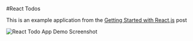 #React Todos

This is an example application from the
[Getting Started with React.js](http://codoki.com/2016/01/20/getting-started-react-js) post

![React Todo App Demo Screenshot](https://raw.githubusercontent.com/codoki/codoki.github.io/master/public/img/tuts/react-todo.png)

